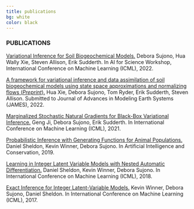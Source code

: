 ```yaml
---
title: publications
bg: white
color: black
---
```


### PUBLICATIONS
[Variational Inference for Soil Biogeochemical Models.](https://openreview.net/pdf?id=3_HrwqrPd4U) Debora Sujono, Hua Wally Xie, Steven Allison, Erik Sudderth. In AI for Science Workshop, International Conference on Machine Learning (ICML), 2022.

[A framework for variational inference and data assimilation of soil biogeochemical models using state space approximations and normalizing flows (*Preprint*).](https://d197for5662m48.cloudfront.net/documents/publicationstatus/120804/preprint_pdf/af3f05c4648410148ad54e093dc9798f.pdf) Hua Xie, Debora Sujono, Tom Ryder, Erik Sudderth, Steven Allison. Submitted to Journal of Advances in Modeling Earth Systems (JAMES), 2022.

[Marginalized Stochastic Natural Gradients for Black-Box Variational Inference.](http://proceedings.mlr.press/v139/ji21b/ji21b.pdf) Geng Ji, Debora Sujono, Erik Sudderth. In International Conference on Machine Learning (ICML), 2021.

[Probabilistic Inference with Generating Functions for Animal Populations.](https://people.cs.umass.edu/~sheldon/papers/ai-conservation-pgf-double.pdf) Daniel Sheldon, Kevin Winner, Debora Sujono. In Artificial Intelligence and Conservation, 2019.

[Learning in Integer Latent Variable Models with Nested Automatic Differentiation.](http://proceedings.mlr.press/v80/sheldon18a/sheldon18a.pdf) Daniel Sheldon, Kevin Winner, Debora Sujono. In International Conference on Machine Learning (ICML), 2018.

[Exact Inference for Integer Latent-Variable Models.](http://proceedings.mlr.press/v70/winner17a/winner17a.pdf) Kevin Winner, Debora Sujono, Daniel Sheldon. In International Conference on Machine Learning (ICML), 2017.
